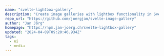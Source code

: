 ```yaml
---
name: "svelte-lightbox-gallery"
description: "Create image galleries with lightbox functionality in Svelte projects."
repo_url: "https://github.com/joergjan/svelte-image-gallery"
author: "Jan Jörg"
homepage: "https://npm.jan-joerg.ch/svelte-lightbox-gallery"
updated: "2024-04-09T09:20:46.934Z"
tags: 
  - ui
  - media
---
```

